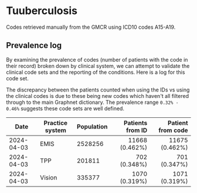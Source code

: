 # Tuuberculosis

Codes retrieved manually from the GMCR using ICD10 codes A15-A19.

## Prevalence log

By examining the prevalence of codes (number of patients with the code in their record) broken down by clinical system, we can attempt to validate the clinical code sets and the reporting of the conditions. Here is a log for this code set.

The discrepancy between the patients counted when using the IDs vs using the clinical codes is due to these being new codes which haven't all filtered through to the main Graphnet dictionary. The prevalence range `0.32% - 0.46%` suggests these code sets are well defined.

| Date       | Practice system | Population | Patients from ID | Patient from code |
| ---------- | --------------- | ---------- | ---------------: | ----------------: |
| 2024-04-03 | EMIS | 2528256 | 11668 (0.462%) | 11675 (0.462%) | 
| 2024-04-03 | TPP | 201811 | 702 (0.348%) | 701 (0.347%) | 
| 2024-04-03 | Vision | 335377 | 1070 (0.319%) | 1071 (0.319%) | 